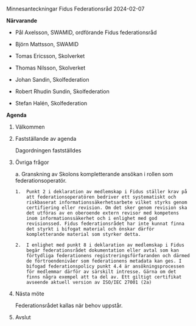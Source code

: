 Minnesanteckningar Fidus Federationsråd 2024-02-07

**Närvarande**

-   Pål Axelsson, SWAMID, ordförande Fidus federationsråd

-   Björn Mattsson, SWAMID

-   Tomas Ericsson, Skolverket

-   Thomas Nilsson, Skolverket

-   Johan Sandin, Skolfederation

-   Robert Rhudin Sundin, Skolfederation

-   Stefan Halén, Skolfederation

**Agenda**

1.  Välkommen

2.  Fastställande av agenda

    Dagordningen fastställdes

3.  Övriga frågor

    a.  Granskning av Skolons kompletterande ansökan i rollen som
        federationsoperatör.

        1.  Punkt 2 i deklaration av medlemskap i Fidus ställer krav på
            att federationsoperatören bedriver ett systematiskt och
            riskbaserat informationssäkerhetsarbete vilket styrks genom
            certifiering eller revision. Om det sker genom revision ska
            det utföras av en oberoende extern revisor med kompetens
            inom informationssäkerhet och i enlighet med god
            revisionssed. Fidus federationsrådet har inte kunnat finna
            det styrkt i bifogat material och önskar därför
            kompletterande material som styrker detta.

        2.  I enlighet med punkt 8 i deklaration av medlemskap i Fidus
            begär federationsrådet dokumentation eller avtal som kan
            förtydliga federationens registreringsförfaranden och därmed
            de förtroendenivåer som federationens metadata kan ges. I
            bifogad federationspolicy punkt 4.4 är ansökningsprocessen
            för medlemmar därför av särskilt intresse. Gärna om det
            finns några exempel att ta del av. Ett giltigt certifikat
            avseende aktuell version av ISO/IEC 27001 (2a)

4. Nästa möte

   Federationsrådet kallas när behov uppstår.

5. Avslut
